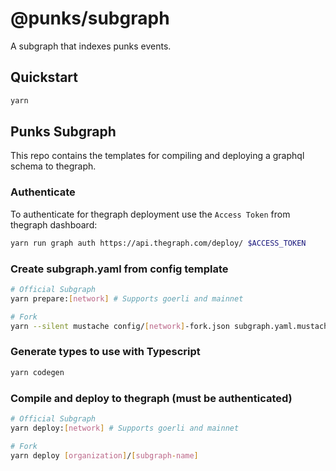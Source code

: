 # @punks/subgraph

A subgraph that indexes punks events.

## Quickstart

```sh
yarn
```

## Punks Subgraph

This repo contains the templates for compiling and deploying a graphql schema to thegraph.

### Authenticate

To authenticate for thegraph deployment use the `Access Token` from thegraph dashboard:

```sh
yarn run graph auth https://api.thegraph.com/deploy/ $ACCESS_TOKEN
```

### Create subgraph.yaml from config template

```sh
# Official Subgraph
yarn prepare:[network] # Supports goerli and mainnet

# Fork
yarn --silent mustache config/[network]-fork.json subgraph.yaml.mustache > subgraph.yaml
```

### Generate types to use with Typescript

```sh
yarn codegen
```

### Compile and deploy to thegraph (must be authenticated)

```sh
# Official Subgraph
yarn deploy:[network] # Supports goerli and mainnet

# Fork
yarn deploy [organization]/[subgraph-name]
```
